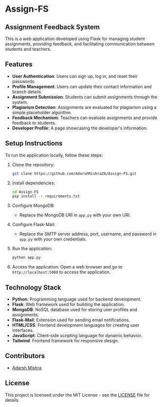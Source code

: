 ﻿# Assign-FS

## Assignment Feedback System

This is a web application developed using Flask for managing student assignments, providing feedback, and facilitating communication between students and teachers.

## Features

- **User Authentication**: Users can sign up, log in, and reset their passwords.
- **Profile Management**: Users can update their contact information and branch details.
- **Assignment Submission**: Students can submit assignments through the system.
- **Plagiarism Detection**: Assignments are evaluated for plagiarism using a simple placeholder algorithm.
- **Feedback Mechanism**: Teachers can evaluate assignments and provide feedback to students.
- **Developer Profile**: A page showcasing the developer's information.

## Setup Instructions

To run the application locally, follow these steps:

1. Clone the repository:
   ```bash
   git clone https://github.com/AdarshMishra26/Assign-FS.git
   ```

2. Install dependencies:
   ```bash
   cd Assign-FS
   pip install -r requirements.txt
   ```

3. Configure MongoDB:
   - Replace the MongoDB URI in `app.py` with your own URI.
   
4. Configure Flask-Mail:
   - Replace the SMTP server address, port, username, and password in `app.py` with your own credentials.

5. Run the application:
   ```bash
   python app.py
   ```

6. Access the application:
   Open a web browser and go to `http://localhost:5000` to access the application.

## Technology Stack

- **Python**: Programming language used for backend development.
- **Flask**: Web framework used for building the application.
- **MongoDB**: NoSQL database used for storing user profiles and assignments.
- **Flask-Mail**: Extension used for sending email notifications.
- **HTML/CSS**: Frontend development languages for creating user interfaces.
- **JavaScript**: Client-side scripting language for dynamic behavior.
- **Tailwind**: Frontend framework for responsive design.

## Contributors

- [Adarsh Mishra](https://github.com/AdarshMishra26)

## License

This project is licensed under the MIT License - see the [LICENSE](LICENSE) file for details.
